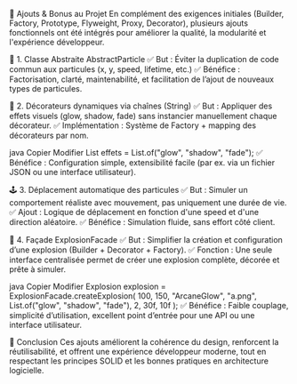 🚀 Ajouts & Bonus au Projet
En complément des exigences initiales (Builder, Factory, Prototype, Flyweight, Proxy, Decorator), plusieurs ajouts fonctionnels ont été intégrés pour améliorer la qualité, la modularité et l'expérience développeur.

🧱 1. Classe Abstraite AbstractParticle
✅ But : Éviter la duplication de code commun aux particules (x, y, speed, lifetime, etc.)
✅ Bénéfice : Factorisation, clarté, maintenabilité, et facilitation de l’ajout de nouveaux types de particules.

🎨 2. Décorateurs dynamiques via chaînes (String)
✅ But : Appliquer des effets visuels (glow, shadow, fade) sans instancier manuellement chaque décorateur.
✅ Implémentation : Système de Factory + mapping des décorateurs par nom.

java
Copier
Modifier
List<String> effets = List.of("glow", "shadow", "fade");
✅ Bénéfice : Configuration simple, extensibilité facile (par ex. via un fichier JSON ou une interface utilisateur).

🕹 3. Déplacement automatique des particules
✅ But : Simuler un comportement réaliste avec mouvement, pas uniquement une durée de vie.
✅ Ajout : Logique de déplacement en fonction d'une speed et d'une direction aléatoire.
✅ Bénéfice : Simulation fluide, sans effort côté client.

🧰 4. Façade ExplosionFacade
✅ But : Simplifier la création et configuration d’une explosion (Builder + Decorator + Factory).
✅ Fonction : Une seule interface centralisée permet de créer une explosion complète, décorée et prête à simuler.

java
Copier
Modifier
Explosion explosion = ExplosionFacade.createExplosion(
    100, 150, "ArcaneGlow", "a.png", 
    List.of("glow", "shadow", "fade"), 
    2, 30f, 10f
);
✅ Bénéfice : Faible couplage, simplicité d’utilisation, excellent point d’entrée pour une API ou une interface utilisateur.

📌 Conclusion
Ces ajouts améliorent la cohérence du design, renforcent la réutilisabilité, et offrent une expérience développeur moderne, tout en respectant les principes SOLID et les bonnes pratiques en architecture logicielle.
